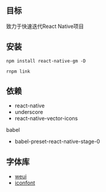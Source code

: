 ## 目标

致力于快速迭代React Native项目

## 安装

```
npm install react-native-gm -D

rnpm link
```

## 依赖

- react-native
- underscore
- react-native-vector-icons

babel
- babel-preset-react-native-stage-0

## 字体库

- [weui](https://weui.io/#/icons)
- [iconfont](http://www.iconfont.cn/users/project?pid=87794)